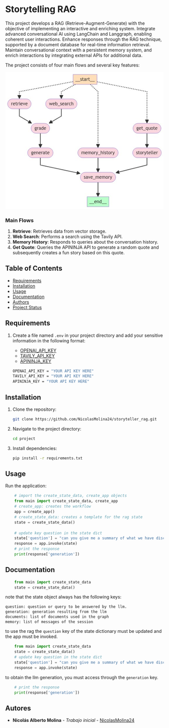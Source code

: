 # Storytelling RAG

This project develops a RAG (Retrieve-Augment-Generate) with the objective of implementing an interactive and enriching system. Integrate advanced conversational AI using LangChain and Langgraph, enabling coherent user interactions. Enhance responses through the RAG technique, supported by a document database for real-time information retrieval. Maintain conversational context with a persistent memory system, and enrich interactions by integrating external APIs for additional data.

The project consists of four main flows and several key features:

![image.jpeg](https://github.com/NicolasMolina24/storyteller_rag/blob/develop/imgs/graph.jpeg)
### Main Flows

1. **Retrieve**: Retrieves data from vector storage.
2. **Web Search**: Performs a search using the Tavily API.
3. **Memory History**: Responds to queries about the conversation history.
4. **Get Quote**: Queries the APININJA API to generate a random quote and subsequently creates a fun story based on this quote.



## Table of Contents
- [Requirements](#requirements)
- [Installation](#installation)
- [Usage](#usage)
- [Documentation](#documentation)
- [Authors](#authors)
- [Project Status](#project-status)

## Requirements
1.  Create a file named `.env` in your project directory and add your sensitive information in the following format:

    - [OPENAI_API_KEY](https://openai.com/index/openai-api/)
    - [TAVILY_API_KEY](https://app.tavily.com/sign-in)
    - [APININJA_KEY](https://api-ninjas.com/register)

    ```sh
    OPENAI_API_KEY = "YOUR API KEY HERE"
    TAVILY_API_KEY = "YOUR API KEY HERE"
    APININJA_KEY = "YOUR API KEY HERE" 
    ```


## Installation

1. Clone the repository:
    ```sh
    git clone https://github.com/NicolasMolina24/storyteller_rag.git
    ```
2. Navigate to the project directory:
    ```sh
    cd project
    ```
3. Install dependencies:
    ```sh
    pip install -r requirements.txt
    ```


## Usage

Run the application:

    
```python
    # import the create_state_data, create_app objects
    from main import create_state_data, create_app
    # create_app: creates the workflow
    app = create_app()
    # create_state_data: creates a template for the rag state
    state = create_state_data()

    # update key question in the state dict
    state['question'] = "can you give me a summary of what we have discussed? "
    response = app.invoke(state)
    # print the response
    print(response['generation'])
```

## Documentation
```python
    from main import create_state_data
    state = create_state_data()
```
note that the state object always has the following keys:
```
question: question or query to be answered by the llm.
generation: generation resulting from the llm
documents: list of documents used in the graph
memory: list of messages of the session
```

to use the rag the `question` key of the state dictionary must be updated and the app must be invoked. 
```python
    from main import create_state_data
    state = create_state_data()
    # update key question in the state dict
    state['question'] = "can you give me a summary of what we have discussed? "
    response = app.invoke(state)
```
to obtain the llm generation, you must access through the  `generation` key.
```python 
    # print the response
    print(response['generation'])
```

## Autores

- **Nicolás Alberto Molina** - *Trabajo inicial* - [NicolasMolina24](https://github.com/NombreUsuario)
